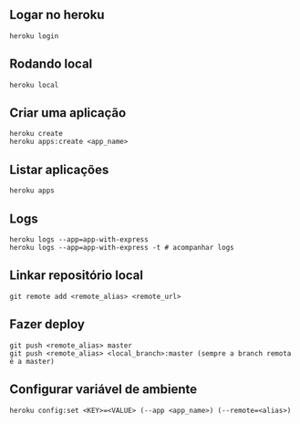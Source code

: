 ## Logar no heroku

`heroku login`

## Rodando local

```
heroku local
```

## Criar uma aplicação

```
heroku create
heroku apps:create <app_name>
```

## Listar aplicações

```
heroku apps
```

## Logs

```
heroku logs --app=app-with-express
heroku logs --app=app-with-express -t # acompanhar logs
```

## Linkar repositório local

```
git remote add <remote_alias> <remote_url>
```

## Fazer deploy

```
git push <remote_alias> master
git push <remote_alias> <local_branch>:master (sempre a branch remota é a master)
```

## Configurar variável de ambiente

```
heroku config:set <KEY>=<VALUE> (--app <app_name>) (--remote=<alias>)
```

